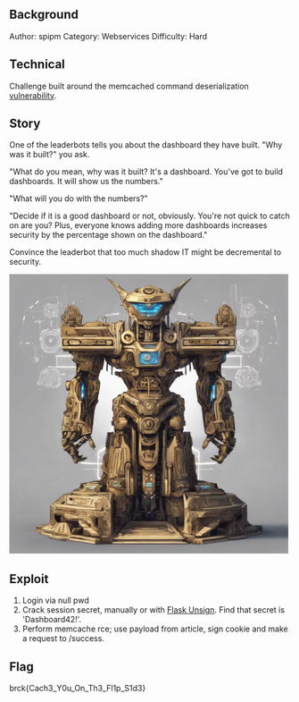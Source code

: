 ## Background

 Author: spipm
 Category: Webservices
 Difficulty: Hard

## Technical

Challenge built around the memcached command deserialization [vulnerability](https://btlfry.gitlab.io/notes/posts/memcached-command-injections-at-pylibmc/).

## Story

One of the leaderbots tells you about the dashboard they have built. "Why was it built?" you ask.

"What do you mean, why was it built? It's a dashboard. You've got to build dashboards. It will show us the numbers."

"What will you do with the numbers?"

"Decide if it is a good dashboard or not, obviously. You're not quick to catch on are you? Plus, everyone knows adding more dashboards increases security by the percentage shown on the dashboard."

Convince the leaderbot that too much shadow IT might be decremental to security.

<img src="./leaderbot.jpeg" width="500">

## Exploit

1. Login via null pwd
2. Crack session secret, manually or with [Flask Unsign](https://github.com/Paradoxis/Flask-Unsign). Find that secret is 'Dashboard42!'.
3. Perform memcache rce; use payload from article, sign cookie and make a request to /success.

## Flag

brck{Cach3_Y0u_On_Th3_Fl1p_S1d3}
